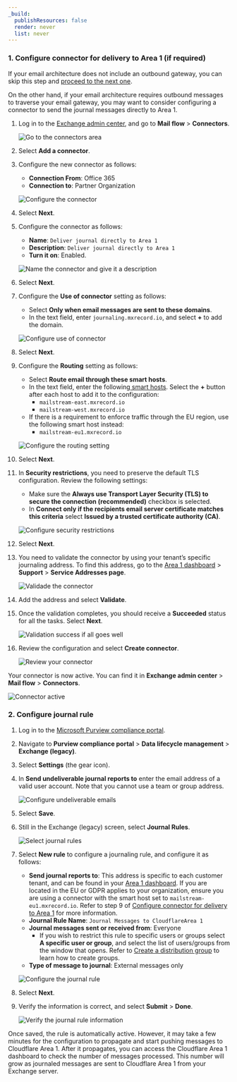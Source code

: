 ```yaml
---
_build:
  publishResources: false
  render: never
  list: never
---
```


### 1. Configure connector for delivery to Area 1 (if required)

If your email architecture does not include an outbound gateway, you can skip this step and [proceed to the next one](#2-configure-journal-rule).

On the other hand, if your email architecture requires outbound messages to traverse your email gateway, you may want to consider configuring a connector to send the journal messages directly to Area 1.

1. Log in to the [Exchange admin center](https://admin.exchange.microsoft.com), and go to **Mail flow** > **Connectors**.

    ![Go to the connectors area](/email-security/static/bcc-setup/journaling/step1-connector.png)

2. Select **Add a connector**. 

3. Configure the new connector as follows:
    * **Connection From**: Office 365
    * **Connection to**: Partner Organization

    ![Configure the connector](/email-security/static/bcc-setup/journaling/step3-configure-connector.png)

4. Select **Next**.

5. Configure the connector as follows:
    * **Name**: `Deliver journal directly to Area 1`
    * **Description**: `Deliver journal directly to Area 1`
    * **Turn it on**: Enabled.

    ![Name the connector and give it a description](/email-security/static/bcc-setup/journaling/step5-name-connector.png)

6. Select **Next**.

7. Configure the **Use of connector** setting as follows:
    * Select **Only when email messages are sent to these domains**.
    * In the text field, enter `journaling.mxrecord.io`, and select **+** to add the domain.

    ![Configure use of connector](/email-security/static/bcc-setup/journaling/step7-use-of-connector.png)

8. Select **Next**.

9. Configure the **Routing** setting as follows:
    * Select **Route email through these smart hosts**.
    * In the text field, enter the following[ smart hosts](https://en.wikipedia.org/wiki/Smart_host). Select the **+** button after each host to add it to the configuration:
        * `mailstream-east.mxrecord.io`
        * `mailstream-west.mxrecord.io`
    * If there is a requirement to enforce traffic through the EU region, use the following smart host instead:
        * `mailstream-eu1.mxrecord.io`

    ![Configure the routing setting](/email-security/static/bcc-setup/journaling/step9-routing.png)

10. Select **Next**.

11. In **Security restrictions**, you need to preserve the default TLS configuration. Review the following settings:
    * Make sure the **Always use Transport Layer Security (TLS) to secure the connection (recommended)** checkbox is selected.
    * In **Connect only if the recipients email server certificate matches this criteria** select **Issued by a trusted certificate authority (CA)**.

    ![Configure security restrictions](/email-security/static/bcc-setup/journaling/step11-security.png)

12. Select **Next**.

13. You need to validate the connector by using your tenant’s specific journaling address. To find this address, go to the [Area 1 dashboard](https://horizon.area1security.com/support/service-addresses) > **Support** > **Service Addresses page**. 

    ![Validade the connector](/email-security/static/bcc-setup/journaling/step13-validate-email.png)

14. Add the address and select **Validate**.

15. Once the validation completes, you should receive a **Succeeded** status for all the tasks. Select **Next**.

    ![Validation success if all goes well](/email-security/static/bcc-setup/journaling/step15-validation-success.png)

16. Review the configuration and select **Create connector**.

    ![Review your connector](/email-security/static/bcc-setup/journaling/step16-review-connector.png)

Your connector is now active. You can find it in **Exchange admin center** > **Mail flow** > **Connectors**.

![Connector active](/email-security/static/bcc-setup/journaling/connector-active.png)

### 2. Configure journal rule

1. Log in to the [Microsoft Purview compliance portal](https://compliance.microsoft.com/homepage).

2. Navigate to **Purview compliance portal** > **Data lifecycle management** > **Exchange (legacy)**.

3. Select **Settings** (the gear icon).

4. In **Send undeliverable journal reports to** enter the email address of a valid user account. Note that you cannot use a team or group address.

    ![Configure undeliverable emails](/email-security/static/bcc-setup/journaling/step4-undeliverable.png)

5. Select **Save**. 

6. Still in the Exchange (legacy) screen, select **Journal Rules**.

    ![Select journal rules](/email-security/static/bcc-setup/journaling/step6-journal-rules.png)


7. Select **New rule** to configure a journaling rule, and configure it as follows:

    * **Send journal reports to**: This address is specific to each customer tenant, and can be found in your [Area 1 dashboard](https://horizon.area1security.com/support/service-addresses). If you are located in the EU or GDPR applies to your organization, ensure you are using a connector with the smart host set to `mailstream-eu1.mxrecord.io`. Refer to step 9 of [Configure connector for delivery to Area 1](#1-configure-connector-for-delivery-to-area-1-if-required) for more information.
    * **Journal Rule Name**: `Journal Messages to CloudflareArea 1`
    * **Journal messages sent or received from**: Everyone
        * If you wish to restrict this rule to specific users or groups select **A specific user or group**, and select the list of users/groups from the window that opens. Refer to [Create a distribution group](https://learn.microsoft.com/en-us/microsoft-365/admin/setup/create-distribution-lists?view=o365-worldwide#create-a-distribution-group-list) to learn how to create groups.
    * **Type of message to journal**: External messages only

    ![Configure the journal rule](/email-security/static/bcc-setup/journaling/step7-define-journal-rules.png)

8. Select **Next**.

9. Verify the information is correct, and select **Submit** > **Done**. 

    ![Verify the journal rule information](/email-security/static/bcc-setup/journaling/step9-verify-journal-rules.png)

Once saved, the rule is automatically active. However, it may take a few minutes for the configuration to propagate and start pushing messages to Cloudflare Area 1. After it propagates, you can access the Cloudflare Area 1 dashboard to check the number of messages processed. This number will grow as journaled messages are sent to Cloudflare Area 1 from your Exchange server.